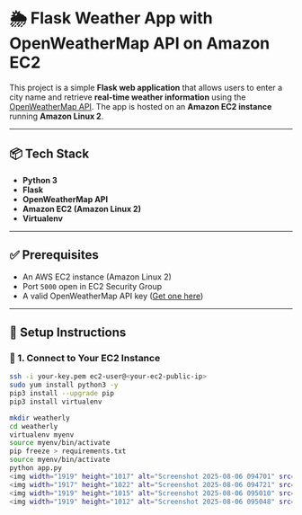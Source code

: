 # 🌦️ Flask Weather App with OpenWeatherMap API on Amazon EC2

This project is a simple **Flask web application** that allows users to enter a city name and retrieve **real-time weather information** using the [OpenWeatherMap API](https://openweathermap.org/). The app is hosted on an **Amazon EC2 instance** running **Amazon Linux 2**.

---

## 📦 Tech Stack

- **Python 3**
- **Flask**
- **OpenWeatherMap API**
- **Amazon EC2 (Amazon Linux 2)**
- **Virtualenv**

---

## ✅ Prerequisites

- An AWS EC2 instance (Amazon Linux 2)
- Port `5000` open in EC2 Security Group
- A valid OpenWeatherMap API key ([Get one here](https://openweathermap.org/api))

---

## 🚀 Setup Instructions

### 🔹 1. Connect to Your EC2 Instance
```bash
ssh -i your-key.pem ec2-user@<your-ec2-public-ip>
sudo yum install python3 -y
pip3 install --upgrade pip
pip3 install virtualenv

mkdir weatherly
cd weatherly
virtualenv myenv
source myenv/bin/activate
pip freeze > requirements.txt
source myenv/bin/activate
python app.py
<img width="1919" height="1017" alt="Screenshot 2025-08-06 094701" src="https://github.com/user-attachments/assets/76e045a9-a7b7-42aa-9c44-57b4e8ab3b3f" />
<img width="1917" height="1022" alt="Screenshot 2025-08-06 094721" src="https://github.com/user-attachments/assets/d4266b4c-b68c-443b-af65-36e2b6044515" />
<img width="1919" height="1015" alt="Screenshot 2025-08-06 095010" src="https://github.com/user-attachments/assets/efa543f1-7c60-4465-99bf-5437d50e0362" />
<img width="1919" height="1012" alt="Screenshot 2025-08-06 095048" src="https://github.com/user-attachments/assets/95af40fe-cad3-4e74-a677-281aa7d38516" />


